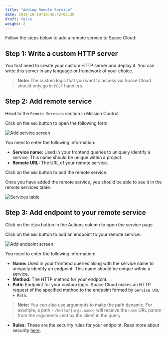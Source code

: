 ```yaml
---
title: "Adding Remote Service"
date: 2019-10-19T10:45:42+05:30
draft: false
weight: 2
---
```


Follow the steps below to add a remote service to Space Cloud:

## Step 1: Write a custom HTTP server

You first need to create your custom HTTP server and deploy it. You can write this server in any language or framework of your choice. 

> **Note:** The custom logic that you want to access via Space Cloud should only go in `POST` handlers.

## Step 2: Add remote service

Head to the `Remote Services` section in Mission Control.

Click on the `Add` button to open the following form:

![Add service screen](/images/screenshots/add-service.png)

You need to enter the following information:

- **Service name:** Used in your frontend queries to uniquely identify a service. This name should be unique within a project.
- **Remote URL:** The URL of your remote service.

Click on the `Add` button to add the remote service. 

Once you have added the remote service, you should be able to see it in the remote services table:

![Services table](/images/screenshots/services.png)

## Step 3: Add endpoint to your remote service

Click on the `View` button in the Actions column to open the service page.

Click on the `Add` button to add an endpoint to your remote service:

![Add endpoint screen](/images/screenshots/add-endpoint.png)

You need to enter the following information:

- **Name:** Used in your frontend queries along with the service name to uniquely identify an endpoint. This name should be unique within a service. 
- **Method:** The HTTP method for your endpoint.
- **Path:** Endpoint for your custom logic. Space Cloud makes an HTTP request of the specified method to the endpoint formed by `Service URL + Path`.

> **Note:** You can also use arguments to make the path dynamic. For example, a path - `/hello/{args.name}` will receive the `name` URL param from the arguments sent by the client in the query.

- **Rules:** These are the security rules for your endpoint. Read more about security [here](/auth/authorization).